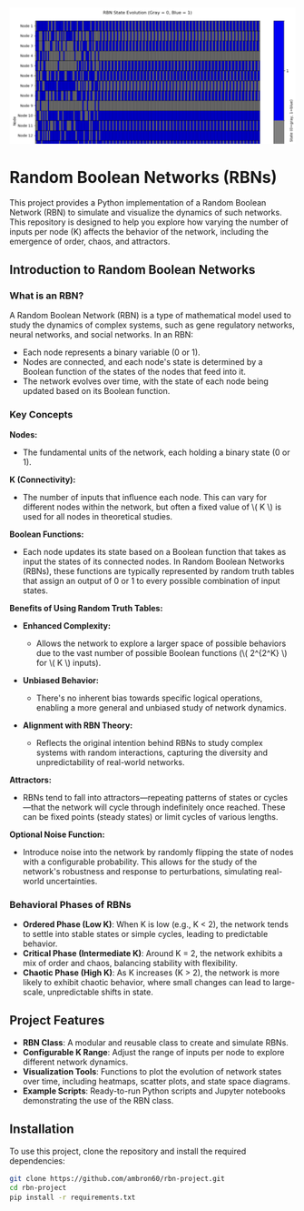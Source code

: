 ![Alt text](img/rnb-demo.png)

# Random Boolean Networks (RBNs)

This project provides a Python implementation of a Random Boolean Network (RBN) to simulate and visualize the dynamics of such networks. This repository is designed to help you explore how varying the number of inputs per node (K) affects the behavior of the network, including the emergence of order, chaos, and attractors.

## Introduction to Random Boolean Networks

### What is an RBN?

A Random Boolean Network (RBN) is a type of mathematical model used to study the dynamics of complex systems, such as gene regulatory networks, neural networks, and social networks. In an RBN:
- Each node represents a binary variable (0 or 1).
- Nodes are connected, and each node's state is determined by a Boolean function of the states of the nodes that feed into it.
- The network evolves over time, with the state of each node being updated based on its Boolean function.

### Key Concepts
**Nodes:**
- The fundamental units of the network, each holding a binary state (0 or 1).

**K (Connectivity):**
- The number of inputs that influence each node. This can vary for different nodes within the network, but often a fixed value of \\( K \\) is used for all nodes in theoretical studies.

**Boolean Functions:**
- Each node updates its state based on a Boolean function that takes as input the states of its connected nodes. In Random Boolean Networks (RBNs), these functions are typically represented by random truth tables that assign an output of 0 or 1 to every possible combination of input states.

**Benefits of Using Random Truth Tables:**

- **Enhanced Complexity:**
  - Allows the network to explore a larger space of possible behaviors due to the vast number of possible Boolean functions (\\( 2^{2^K} \\) for \\( K \\) inputs).
  
- **Unbiased Behavior:**
  - There's no inherent bias towards specific logical operations, enabling a more general and unbiased study of network dynamics.

- **Alignment with RBN Theory:**
  - Reflects the original intention behind RBNs to study complex systems with random interactions, capturing the diversity and unpredictability of real-world networks.

**Attractors:**
- RBNs tend to fall into attractors—repeating patterns of states or cycles—that the network will cycle through indefinitely once reached. These can be fixed points (steady states) or limit cycles of various lengths.

**Optional Noise Function:**
- Introduce noise into the network by randomly flipping the state of nodes with a configurable probability. This allows for the study of the network's robustness and response to perturbations, simulating real-world uncertainties.

### Behavioral Phases of RBNs

- **Ordered Phase (Low K)**: When K is low (e.g., K < 2), the network tends to settle into stable states or simple cycles, leading to predictable behavior.
- **Critical Phase (Intermediate K)**: Around K = 2, the network exhibits a mix of order and chaos, balancing stability with flexibility.
- **Chaotic Phase (High K)**: As K increases (K > 2), the network is more likely to exhibit chaotic behavior, where small changes can lead to large-scale, unpredictable shifts in state.

## Project Features

- **RBN Class**: A modular and reusable class to create and simulate RBNs.
- **Configurable K Range**: Adjust the range of inputs per node to explore different network dynamics.
- **Visualization Tools**: Functions to plot the evolution of network states over time, including heatmaps, scatter plots, and state space diagrams.
- **Example Scripts**: Ready-to-run Python scripts and Jupyter notebooks demonstrating the use of the RBN class.

## Installation

To use this project, clone the repository and install the required dependencies:

```bash
git clone https://github.com/ambron60/rbn-project.git
cd rbn-project
pip install -r requirements.txt
